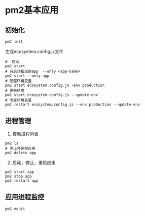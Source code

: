 # pm2基本应用

## 初始化

````ssh
pm2 init 
````
生成ecosystem.config.js文件

````ssh
#  启动
pm2 start
# 只启动指定的app  --only <app-name>
pm2 start --only app
# 配置环境变量
pm2 start ecosystem.config.js -env production
# 更新环境
pm2 start ecosystem.config.js --update-env
# 改变环境变量
pm2 restart ecosystem.config.js --env production --update-env
````


## 进程管理

1. 查看进程列表

````shell
pm2 ls
# 停止并删除应用
pm2 delete app
````

2. 启动，停止，重启应用
````ssh
pm2 start app 
pm2 stop app
pm2 restart app
````

## 应用进程监控

````ssh
pm2 monit
````

